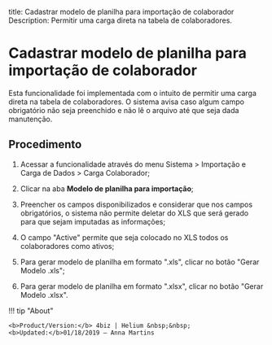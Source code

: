 title: Cadastrar modelo de planilha para importação de colaborador
Description: Permitir uma carga direta na tabela de colaboradores.
# Cadastrar modelo de planilha para importação de colaborador

Esta funcionalidade foi implementada com o intuito de permitir uma carga direta
na tabela de colaboradores. O sistema avisa caso algum campo obrigatório não
seja preenchido e não lê o arquivo até que seja dada manutenção.

Procedimento
----------------

1.  Acessar a funcionalidade através do menu Sistema \> Importação e Carga de
    Dados \> Carga Colaborador;

2.  Clicar na aba **Modelo de planilha para importação**;

3.  Preencher os campos disponibilizados e considerar que nos campos
    obrigatórios, o sistema não permite deletar do XLS que será gerado para que
    sejam imputadas as informações;

4.  O campo "Active" permite que seja colocado no XLS todos os colaboradores
    como ativos;

5.  Para gerar modelo de planilha em formato ".xls", clicar no botão "Gerar
    Modelo .xls";

6.  Para gerar modelo de planilha em formato ".xlsx", clicar no botão "Gerar
    Modelo .xlsx".

    
!!! tip "About"

    <b>Product/Version:</b> 4biz | Helium &nbsp;&nbsp;
    <b>Updated:</b>01/18/2019 – Anna Martins

